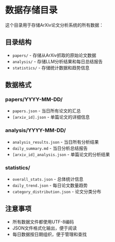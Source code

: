 # 数据存储目录

这个目录用于存储ArXiv论文分析系统的所有数据：

## 目录结构

- `papers/` - 存储从ArXiv抓取的原始论文数据
- `analysis/` - 存储LLM分析结果和每日总结报告
- `statistics/` - 存储统计数据和趋势信息

## 数据格式

### papers/YYYY-MM-DD/
- `papers.json` - 当日所有论文的汇总
- `[arxiv_id].json` - 单篇论文的详细信息

### analysis/YYYY-MM-DD/  
- `analysis_results.json` - 当日所有分析结果
- `daily_summary.md` - 当日分析总结报告
- `[arxiv_id]_analysis.json` - 单篇论文的分析结果

### statistics/
- `overall_stats.json` - 总体统计信息
- `daily_trend.json` - 每日论文数量趋势
- `category_distribution.json` - 论文分类分布

## 注意事项

- 所有数据文件都使用UTF-8编码
- JSON文件格式化输出，便于阅读
- 每日数据按日期组织，便于管理和查找
